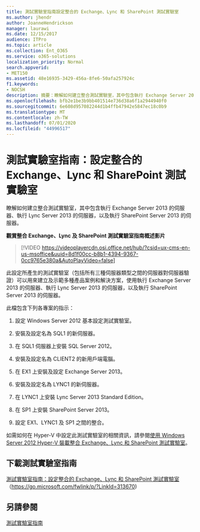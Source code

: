 ```yaml
---
title: 測試實驗室指南設定整合的 Exchange、Lync 和 SharePoint 測試實驗室
ms.author: jhendr
author: JoanneHendrickson
manager: laurawi
ms.date: 12/15/2017
audience: ITPro
ms.topic: article
ms.collection: Ent_O365
ms.service: o365-solutions
localization_priority: Normal
search.appverid:
- MET150
ms.assetid: 48e16935-3429-456a-8fe6-50afa257924c
f1.keywords:
- NOCSH
description: 摘要：瞭解如何建立整合測試實驗室，其中包含執行 Exchange Server 2013 的伺服器、執行 Lync Server 2013 的伺服器，以及執行 SharePoint Server 2013 的伺服器。
ms.openlocfilehash: bfb2e1be3b9bb401514e736d38a6f1a2944940f0
ms.sourcegitcommit: 6e608d957082244d1b4ffb47942e5847ec18c0b9
ms.translationtype: MT
ms.contentlocale: zh-TW
ms.lasthandoff: 07/01/2020
ms.locfileid: "44996517"
---
```

# <a name="test-lab-guide-configure-an-integrated-exchange-lync-and-sharepoint-test-lab"></a>測試實驗室指南：設定整合的 Exchange、Lync 和 SharePoint 測試實驗室

 瞭解如何建立整合測試實驗室，其中包含執行 Exchange Server 2013 的伺服器、執行 Lync Server 2013 的伺服器，以及執行 SharePoint Server 2013 的伺服器。
 
**觀賞整合 Exchange、Lync 及 SharePoint 測試實驗室指南概述影片**

> [!VIDEO https://videoplayercdn.osi.office.net/hub/?csid=ux-cms-en-us-msoffice&uuid=8d1f00cc-b8b1-4394-9367-0cc9765e380a&AutoPlayVideo=false]
 
此設定所產生的測試實驗室（包括所有三種伺服器類型之間的伺服器對伺服器驗證）可以用來建立及示範多種產品案例和解決方案，使用執行 Exchange Server 2013 的伺服器、執行 Lync Server 2013 的伺服器，以及執行 SharePoint Server 2013 的伺服器。
  
此檔包含下列各專案的指示：
  
1. 設定 Windows Server 2012 基本設定測試實驗室。
    
2. 安裝及設定名為 SQL1 的新伺服器。
    
3. 在 SQL1 伺服器上安裝 SQL Server 2012。
    
4. 安裝及設定名為 CLIENT2 的新用戶端電腦。
    
5. 在 EX1 上安裝及設定 Exchange Server 2013。
    
6. 安裝及設定名為 LYNC1 的新伺服器。
    
7. 在 LYNC1 上安裝 Lync Server 2013 Standard Edition。
    
8. 在 SP1 上安裝 SharePoint Server 2013。
    
9. 設定 EX1、LYNC1 及 SP1 之間的整合。
    
如需如何在 Hyper-V 中設定此測試實驗室的相關資訊，請參閱[使用 Windows Server 2012 Hyper-V 裝載整合 Exchange、Lync 和 SharePoint 測試實驗室](https://social.technet.microsoft.com/wiki/contents/articles/18483.hosting-the-integrated-exchange-lync-and-sharepoint-test-lab-with-windows-server-2012-hyper-v.aspx)。
  
## <a name="download-the-test-lab-guide"></a>下載測試實驗室指南

[測試實驗室指南：設定整合的 Exchange、Lync 和 SharePoint 測試實驗室](https://go.microsoft.com/fwlink/p/?LinkId=313670)（https://go.microsoft.com/fwlink/p/?LinkId=313670)
  
## <a name="see-also"></a>另請參閱

[測試實驗室指南](https://go.microsoft.com/fwlink/p/?LinkId=202817)




